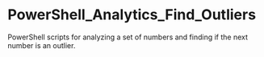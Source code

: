 # PowerShell_Analytics_Find_Outliers
PowerShell scripts for analyzing a set of numbers and finding if the next number is an outlier.
